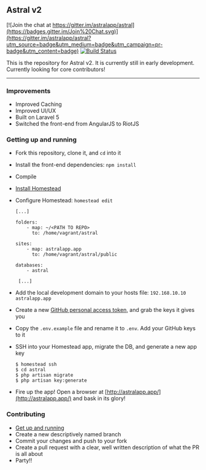 ## Astral v2

[![Join the chat at https://gitter.im/astralapp/astral](https://badges.gitter.im/Join%20Chat.svg)](https://gitter.im/astralapp/astral?utm_source=badge&utm_medium=badge&utm_campaign=pr-badge&utm_content=badge) [![Build Status](https://travis-ci.org/astralapp/astral.svg?branch=riotjs)](https://travis-ci.org/astralapp/astral)

This is the repository for Astral v2. It is currently still in early development. Currently looking for core contributors!

---


### Improvements

- Improved Caching
- Improved UI/UX
- Built on Laravel 5
- Switched the front-end from AngularJS to RiotJS


### Getting up and running

- Fork this repository, clone it, and `cd` into it
- Install the front-end dependencies: `npm install`
- Compile
- [Install Homestead](http://laravel.com/docs/homestead#installation-and-setup)
- Configure Homestead: `homestead edit`

	```
	[...]

	folders:
	    - map: ~/<PATH TO REPO>
	      to: /home/vagrant/astral

	sites:
	    - map: astralapp.app
	      to: /home/vagrant/astral/public

	databases:
	    - astral

	 [...]
	```
- Add the local development domain to your hosts file: `192.168.10.10  astralapp.app`
- Create a new [GitHub personal access token](https://github.com/settings/tokens), and grab the keys it gives you
- Copy the `.env.example` file and rename it to `.env`. Add your GitHub keys to it
- SSH into your Homestead app, migrate the DB, and generate a new app key

	```
	$ homestead ssh
	$ cd astral
	$ php artisan migrate
	$ php artisan key:generate
	```

- Fire up the app! Open a browser at [http://astralapp.app/](http://astralapp.app/) and bask in its glory!


### Contributing

- [Get up and running](#getting-up-and-running)
- Create a new descriptively named branch
- Commit your changes and push to your fork
- Create a pull request with a clear, well written description of what the PR is all about
- Party!!
